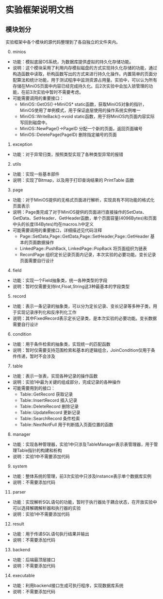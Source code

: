 # 实验框架说明文档

## 模块划分
实验框架中各个模块的源代码整理到了各自独立的文件夹内。

0.  minios

- 功能：模拟底层OS系统，为数据库提供虚拟的持久化存储功能。
- 说明：这个模块采用了利用内存模拟磁盘的方式实现持久化存储的功能，通过构造函数中读取，析构函数写出的方式来进行持久化操作。内置简单的页面分配算法和统计功能，用于测试程序中监测资源占用量。实验中，可以认为所有存储在MiniOS页面中内容已经完成持久化。后2次实验中会加入锁管理的功能，在前3次实验中暂时不需要考虑。
- 可能需要调用的重要接口：
  - MiniOS::GetOS()->MiniOS* static函数，获取MiniOS对象的指针，MiniOS使用了单例模式，用于保证底层使用的操作系统实例唯一
  - MiniOS::WriteBack()->void static函数，用于将MiniOS内页面内容实际写回到磁盘中。
  - MiniOS::NewPage()->PageID 分配一个新的页面，返回页面编号
  - MiniOS::DeletePage(PageID) 删除指定编号的页面

1. exception

  - 功能：对于异常归类，按照类型实现了各种类型异常的报错

2. utils

- 功能：实现一些基本部件
- 说明：实现了Bitmap，以及用于打印查询结果的 PrintTable 函数

3. page

- 功能：对于MiniOS提供的无格式页面进行解析，实现具有不同功能的格式化页面表示
- 说明：Page类完成了对于MiniOS提供的页面进行直接操作的SetData、GetData、SetHeader、GetHeader函数，单个页面容量(4096Bytes)和页面中头的长度(64Bytes)均在macros.h中定义
- 可能需要调用的重要接口，详细描述见代码注释
  - Page::SetData,Page::GetData,Page::SetHeader,Page::GetHeader 基本的页面数据操作
  - LinkedPage::PushBack, LinkedPage::PopBack 将页面组织为链表
  - RecordPage 组织定长记录页面内记录，本次实验的必要功能。变长记录页面需要自行设计

4. field

- 功能：实现一个Field抽象类，统一各种类型的字段
- 说明：暂时仅需要支持Int,Float,String这3种最基本的字段类型

5. record

- 功能：表示一条记录的抽象类，可以分为定长记录、变长记录等多种子类，用于实现记录序列化和反序列化工作
- 说明：其中FixedRecord表示定长记录类，是本次实验的必要功能。变长数据需要自行设计

6. condition

- 功能：用于条件检索的抽象类，实现统一的匹配函数
- 说明：暂时仅需要支持范围检索和基本的逻辑组合，JoinCondition仅用于条件传递，暂时不会涉及

7. table

- 功能：表示一张表，实现各种记录的操作函数
- 说明：实验1中最为关键的组成部分，完成记录的各种操作
- 可能需要用到的接口：
  - Table::GetRecord 获取记录
  - Table::InsertRecord 插入记录
  - Table::DeleteRecord 删除记录
  - Table::UpdateRecord 更新记录
  - Table::SearchRecord 条件检索
  - Table::NextNotFull 用于判断插入页面位置的函数

8. manager

- 功能：实现各种管理器，实验1中只涉及TableManager表示表管理器，用于管理Table指针的构建和析构
- 说明：实验1中不需要添加代码
  
9. system

- 功能：整体系统的管理，前3次实验中只涉及Instance表示单个数据库实例
- 说明：不需要添加代码

11. parser

- 功能：实现解析SQL语句的功能，暂时于执行器处于耦合状态，在开放实验中可以选择解耦解析器和执行器的实验
- 说明：实验1中不需要添加代码

12.  result

- 功能：用于传递SQL语句执行结果并输出
- 说明：不需要添加代码  
  
13.   backend 

- 功能：后端最顶层接口
- 说明：不需要添加代码

14.  executable

- 功能：利用backend接口生成可执行程序，实现数据库系统
- 说明：不需要添加代码
